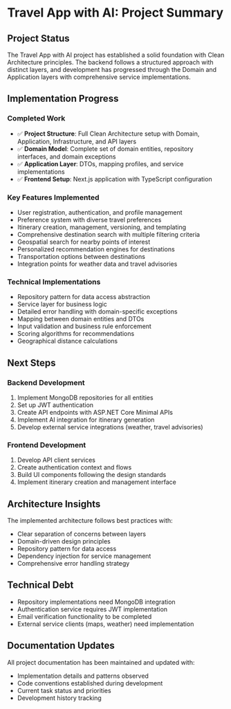 # Travel App with AI: Project Summary

## Project Status
The Travel App with AI project has established a solid foundation with Clean Architecture principles. The backend follows a structured approach with distinct layers, and development has progressed through the Domain and Application layers with comprehensive service implementations.

## Implementation Progress

### Completed Work
- ✅ **Project Structure**: Full Clean Architecture setup with Domain, Application, Infrastructure, and API layers
- ✅ **Domain Model**: Complete set of domain entities, repository interfaces, and domain exceptions
- ✅ **Application Layer**: DTOs, mapping profiles, and service implementations
- ✅ **Frontend Setup**: Next.js application with TypeScript configuration

### Key Features Implemented
- User registration, authentication, and profile management
- Preference system with diverse travel preferences
- Itinerary creation, management, versioning, and templating
- Comprehensive destination search with multiple filtering criteria
- Geospatial search for nearby points of interest
- Personalized recommendation engines for destinations
- Transportation options between destinations
- Integration points for weather data and travel advisories

### Technical Implementations
- Repository pattern for data access abstraction
- Service layer for business logic
- Detailed error handling with domain-specific exceptions
- Mapping between domain entities and DTOs
- Input validation and business rule enforcement
- Scoring algorithms for recommendations
- Geographical distance calculations

## Next Steps

### Backend Development
1. Implement MongoDB repositories for all entities
2. Set up JWT authentication
3. Create API endpoints with ASP.NET Core Minimal APIs
4. Implement AI integration for itinerary generation
5. Develop external service integrations (weather, travel advisories)

### Frontend Development 
1. Develop API client services
2. Create authentication context and flows
3. Build UI components following the design standards
4. Implement itinerary creation and management interface

## Architecture Insights
The implemented architecture follows best practices with:
- Clear separation of concerns between layers
- Domain-driven design principles
- Repository pattern for data access
- Dependency injection for service management
- Comprehensive error handling strategy

## Technical Debt
- Repository implementations need MongoDB integration
- Authentication service requires JWT implementation
- Email verification functionality to be completed
- External service clients (maps, weather) need implementation

## Documentation Updates
All project documentation has been maintained and updated with:
- Implementation details and patterns observed
- Code conventions established during development
- Current task status and priorities
- Development history tracking